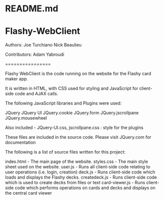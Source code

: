 README.md
=========

Flashy-WebClient
================

Authors:
Joe Turchiano
Nick Beaulieu

Contributors:
Adam Yabroudi

================

Flashy WebClient is the code running on the website for the Flashy card maker app.

It is written in HTML, with CSS used for styling and JavaScript for client-side code and AJAX calls.

The following JavaScript libraries and Plugins were used:

JQuery
JQuery UI
JQuery.cookie
JQuery.form
JQuery.jscrollpane
JQuery.mousewheel

Also included - JQuery-UI.css, jscrollpane.css : style for the plugins

These files are included in the source code. Please visit JQuery.com for documentation

The following is a list of source files written for this project:

index.html - The main page of the website.
styles.css - The main style sheet used on the website.
user.js - Runs all client-side code relating to user operations (i.e. login, creation)
deck.js - Runs client-side code which loads and displays the Flashy decks.
createdeck.js - Runs client-side code which is used to create decks from files or text
card-viewer.js - Runs client-side code which performs operations on cards and decks and displays on the central card viewer
